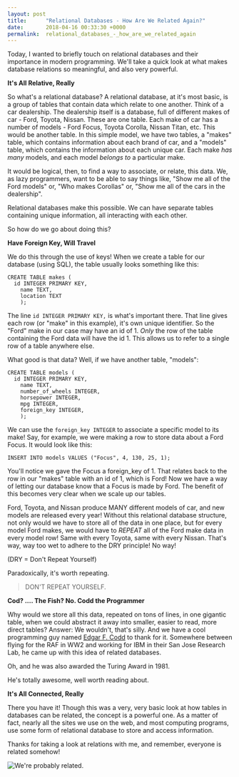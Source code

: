 ```yaml
---
layout: post
title:      "Relational Databases - How Are We Related Again?"
date:       2018-04-16 00:33:30 +0000
permalink:  relational_databases_-_how_are_we_related_again
---
```



Today, I wanted to briefly touch on relational databases and their importance in modern programming. We'll take a quick look at what makes database relations so meaningful, and also very powerful.

**It's All Relative, Really**

So what's a relational database? A relational database, at it's most basic, is a group of tables that contain data which relate to one another. Think of a car dealership. The dealership itself is a database, full of different makes of car - Ford, Toyota, Nissan. These are one table. Each make of car has a number of models - Ford Focus, Toyota Corolla, Nissan Titan, etc. This would be another table. In this simple model, we have two tables, a "makes" table, which contains information about each brand of car, and a "models" table, which contains the information about each unique car.  Each make *has many* models, and each model *belongs to* a particular make.

It would be logical, then, to find a way to associate, or relate, this data. We, as lazy programmers, want to be able to say things like, "Show me all of the Ford models" or, "Who makes Corollas" or, "Show me all of the cars in the dealership".

Relational databases make this possible. We can have separate tables containing unique information, all interacting with each other.

So how do we go about doing this?

**Have Foreign Key, Will Travel**

We do this through the use of keys! When we create a table for our database (using SQL), the table usually looks something like this:

```
CREATE TABLE makes (
  id INTEGER PRIMARY KEY,
	name TEXT,
	location TEXT
	);
```

The line ```id INTEGER PRIMARY KEY,``` is what's important there. That line gives each row (or "make" in this example), it's own unique identifier. So the "Ford" make in our case may have an id of 1. *Only* the row of the table containing the Ford data will have the id 1. This allows us to refer to a single row of a table anywhere else.

What good is that data? Well, if we have another table, "models":

```
CREATE TABLE models (
  id INTEGER PRIMARY KEY,
	name TEXT,
	number_of_wheels INTEGER,
	horsepower INTEGER,
	mpg INTEGER,
	foreign_key INTEGER,
	);
```

We can use the ```foreign_key INTEGER``` to associate a specific model to its make! Say, for example, we were making a row to store data about a Ford Focus. It would look like this:

```
INSERT INTO models VALUES ("Focus", 4, 130, 25, 1);
```

You'll notice we gave the Focus a foreign_key of 1. That relates back to the row in our "makes" table with an id of 1, which is Ford! Now we have a way of letting our database know that a Focus is made by Ford. The benefit of this becomes very clear when we scale up our tables.

Ford, Toyota, and Nissan produce MANY different models of car, and new models are released every year! Without this relational database structure, not only would we have to store all of the data in one place, but for every model Ford makes, we would have to *REPEAT* all of the Ford make data in every model row! Same with every Toyota, same with every Nissan. That's way, way too wet to adhere to the DRY principle! No way!

(DRY = Don't Repeat Yourself)

Paradoxically, it's worth repeating.

>DON'T REPEAT YOURSELF.

**Cod? .... The Fish? No. Codd the Programmer**

Why would we store all this data, repeated on tons of lines, in one gigantic table, when we could abstract it away into smaller, easier to read, more direct tables? Answer: We wouldn't, that's silly. And we have a cool programming guy named [Edgar F. Codd](https://en.wikipedia.org/wiki/Edgar_F._Codd) to thank for it. Somewhere between flying for the RAF in WW2 and working for IBM in their San Jose Research Lab, he came up with this idea of related databases.

Oh, and he was also awarded the Turing Award in 1981.

He's totally awesome, well worth reading about.

**It's All Connected, Really**

There you have it! Though this was a very, very basic look at how tables in databases can be related, the concept is a powerful one. As a matter of fact, nearly all the sites we use on the web, and most computing programs, use some form of relational database to store and access information.

Thanks for taking a look at relations with me, and remember, everyone is related somehow!

![We're probably related.](https://media.giphy.com/media/3og0IELgMsujKccJgc/giphy.gif)
